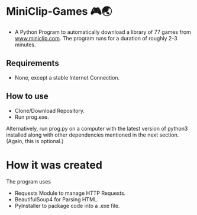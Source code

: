 # MiniClip-Games 🎮🌏

- A Python Program to automatically download a library of 77 games from www.miniclip.com. The program runs for a duration of roughly 2-3 minutes.

## Requirements
- None, except a stable Internet Connection.

## How to use
- Clone/Download Repository.
- Run prog.exe.

Alternatively, run prog.py on a computer with the latest version of python3 installed along with other dependencies mentioned in the next section. (Again, this is optional.)

# How it was created
The program uses
- Requests Module to manage HTTP Requests.
- BeautifulSoup4 for Parsing HTML.
- PyInstaller to package code into a .exe file.
